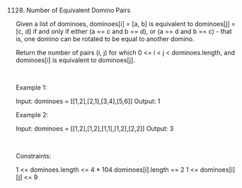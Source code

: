 1128. Number of Equivalent Domino Pairs

Given a list of dominoes, dominoes[i] = [a, b] is equivalent to dominoes[j] = [c, d] if and only if either (a == c and b == d), or (a == d and b == c) - that is, one domino can be rotated to be equal to another domino.

Return the number of pairs (i, j) for which 0 <= i < j < dominoes.length, and dominoes[i] is equivalent to dominoes[j].

 

Example 1:

Input: dominoes = [[1,2],[2,1],[3,4],[5,6]]
Output: 1


Example 2:

Input: dominoes = [[1,2],[1,2],[1,1],[1,2],[2,2]]
Output: 3


 

Constraints:

1 <= dominoes.length <= 4 * 104
dominoes[i].length == 2
1 <= dominoes[i][j] <= 9